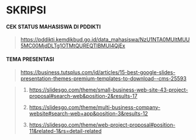 # SKRIPSI

#### CEK STATUS MAHASISWA DI PDDIKTI
> https://pddikti.kemdikbud.go.id/data_mahasiswa/NzU1NTA0MUItMUU5MC00MjdDLTg1OTMtQUREQTlBMUI4QjEx

#### TEMA PRESENTASI
> https://business.tutsplus.com/id/articles/15-best-google-slides-presentation-themes-premium-templates-to-download--cms-25593

> 1. https://slidesgo.com/theme/small-business-web-site-43-project-proposal#search-web&position-2&results-17
>
> 2. https://slidesgo.com/theme/multi-business-company-website#search-web+app&position-3&results-12
> 
> 3. https://slidesgo.com/theme/web-project-proposal#position-11&related-1&rs=detail-related
